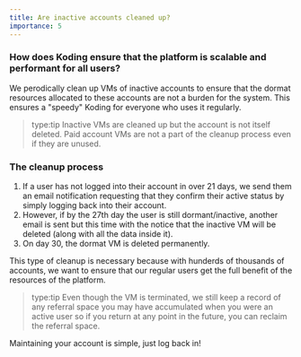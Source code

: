 ```yaml
---
title: Are inactive accounts cleaned up?
importance: 5
---
```


### How does Koding ensure that the platform is scalable and performant for all users?
We perodically clean up VMs of inactive accounts to ensure that the dormat resources
allocated to these accounts are not a burden for the system. This ensures a "speedy"
Koding for everyone who uses it regularly.

> type:tip
> Inactive VMs are cleaned up but the account is not itself deleted. Paid account VMs
> are not a part of the cleanup process even if they are unused.

### The cleanup process
1. If a user has not logged into their account in over 21 days, we send them an email notification
requesting that they confirm their active status by simply logging back into their account.
2. However, if by the 27th day the user is still dormant/inactive, another email is sent but this
time with the notice that the inactive VM will be deleted (along with all the data inside it).
3. On day 30, the dormat VM is deleted permanently.

This type of cleanup is necessary because with hunderds of thousands of accounts,
we want to ensure that our regular users get the full benefit of the resources of the platform.

> type:tip
> Even though the VM is terminated, we still keep a record of any referral space you may
> have accumulated when you were an active user so if you return at any point in the future,
> you can reclaim the referral space.

Maintaining your account is simple, just log back in!
